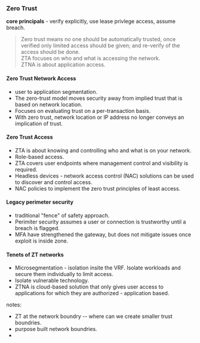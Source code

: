 ### Zero Trust  
**core principals** - verify explicitly, use lease privlege access, assume breach.  

> Zero trust means no one should be automatically trusted, once verified only limited access should be given; and re-verify of the access should be done.  
> ZTA focuses on who and what is accessing the network.  
> ZTNA is about application access.  

#### Zero Trust Network Access    
*  user to application segmentation.  
*  The zero-trust model moves security away from implied trust that is based on network location. 
*  Focuses on evaluating trust on a per-transaction basis.  
*  With zero trust, network location or IP address no longer conveys an implication of trust.  

#### Zero Trust Access  
*  ZTA is about knowing and controlling who and what is on your network.  
*  Role-based access.  
*  ZTA covers user endpoints where management control and visibility is required.  
*  Headless devices - network access control (NAC) solutions can be used to discover and control access.  
*  NAC policies to implement the zero trust principles of least access.  

#### Legacy perimeter security  
*  traditional "fence" of safety approach.  
*  Perimiter security assumes a user or connection is trustworthy until a breach is flagged.  
*  MFA have strengthened the gateway, but does not mitigate issues once exploit is inside zone.  

#### Tenets of ZT networks  
* Microsegmentation - isolation insite the VRF.  Isolate workloads and secure them individually to limit access.  
* Isolate vulnerable technology.
* ZTNA is cloud-based solution that only gives user access to applications for which they are authorized - application based.  

notes:  
* ZT at the network boundry -- where can we create smaller trust boundries.  
* purpose built network boundries.  
* 
